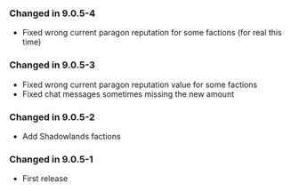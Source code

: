 ### Changed in 9.0.5-4
- Fixed wrong current paragon reputation for some factions (for real this time)

### Changed in 9.0.5-3
- Fixed wrong current paragon reputation value for some factions
- Fixed chat messages sometimes missing the new amount

### Changed in 9.0.5-2
- Add Shadowlands factions

### Changed in 9.0.5-1
- First release